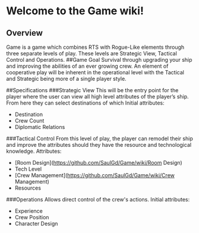 # Welcome to the Game wiki!
## Overview
Game is a game which combines RTS with Rogue-Like elements through three separate levels of play. These levels are Strategic View, Tactical Control and Operations.
##Game Goal
Survival through upgrading your ship and improving the abilities of an ever growing crew. An element of cooperative play will be inherent in the operational level with the Tactical and Strategic being more of a single player style.

##Specifications
###Strategic View
This will be the entry point for the player where the user can view all high level attributes of the player’s ship. From here they can select destinations of which 
Initial attributes:
- Destination
- Crew Count
- Diplomatic Relations

###Tactical Control
From this level of play, the player can remodel their ship and improve the attributes should they have the resource and technological knowledge.
Attributes:
- [Room Design](https://github.com/SaulGd/Game/wiki/Room Design)
- Tech Level
- [Crew Management](https://github.com/SaulGd/Game/wiki/Crew Management)
- Resources

###Operations
Allows direct control of the crew's actions. 
Initial attributes:
- Experience
- Crew Position
- Character Design


